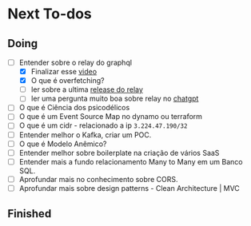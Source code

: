 # Next To-dos

## Doing

- [ ] Entender sobre o relay do graphql
	- [x] Finalizar esse [video](https://www.youtube.com/watch?v=dsarexwqcjc)
	- [x] O que é overfetching?
	- [ ] ler sobre a ultima [release do relay](https://github.com/facebook/relay/releases/tag/v18.2.0)
	- [ ] ler uma pergunta muito boa sobre relay no [chatgpt](https://chatgpt.com/c/673f83f8-2b24-8009-b962-9bfe4e960620)
- [ ] O que é Ciência dos psicodélicos
- [ ] O que é um Event Source Map no dynamo ou terraform
- [ ] O que é um cidr - relacionado a ip `3.224.47.190/32`
- [ ] Entender melhor o Kafka, criar um POC.
- [ ] O que é Modelo Anêmico?
- [ ] Entender melhor sobre boilerplate na criação de vários SaaS
- [ ] Entender mais a fundo relacionamento Many to Many em um Banco SQL.
- [ ] Aprofundar mais no conhecimento sobre CORS.
- [ ] Aprofundar mais sobre design patterns - Clean Architecture | MVC

## Finished